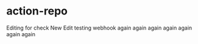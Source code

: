 # action-repo
Editing for check
New Edit
testing webhook 
again again again again again again again
